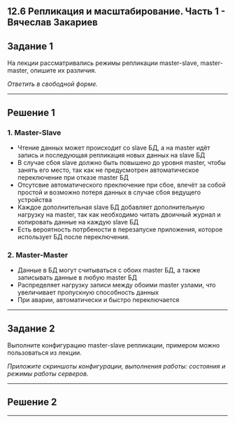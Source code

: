 ## 12.6 Репликация и масштабирование. Часть 1 - Вячеслав Закариев

## Задание 1

На лекции рассматривались режимы репликации master-slave, master-master, опишите их различия.

*Ответить в свободной форме.*

---

## Решение 1

### 1. Master-Slave

- Чтение данных может происходит со slave БД, а на master идёт запись и последующая репликация новых данных на slave БД
- В случае сбоя slave должно быть повышено до уровня master, чтобы занять его место, так как не предусмотрен автоматическое переключение при отказе master БД
- Отсутсвие автоматического преключение при сбое, влечёт за собой простой и возможно потеря данных в случае сбоя ведущего устройства
- Каждое дополнительная slave БД добавляет дополнительную нагрузку на master, так как необходимо читать двоичный журнал и копировать данные на каждую slave БД
- Есть вероятность потрбености в перезапуске приложения, которое использует БД после переключения.

### 2. Master-Master

- Данные в БД могут считываться с обоих master БД, а также записывать данные в любую master БД
- Распределяет нагрузку записи между обоими master узлами, что увеличивает пропускную способность данных
- При аварии, автоматически и быстро переключается

---

## Задание 2

Выполните конфигурацию master-slave репликации, примером можно пользоваться из лекции.

*Приложите скриншоты конфигурации, выполнения работы: состояния и режимы работы серверов.*

---

## Решение 2

---
